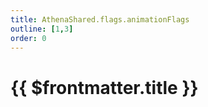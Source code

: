 ```yaml
---
title: AthenaShared.flags.animationFlags
outline: [1,3]
order: 0
---
```


# {{ $frontmatter.title }}

